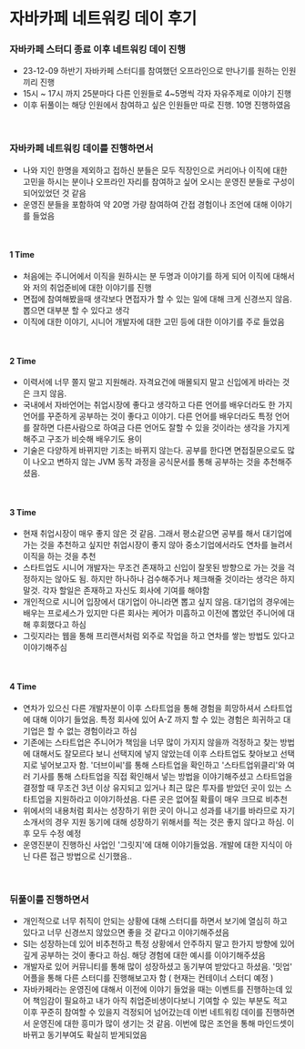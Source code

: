 # 자바카페 네트워킹 데이 후기

### 자바카페 스터디 종료 이후 네트워킹 데이 진행
- 23-12-09 하반기 자바카페 스터디를 참여했던 오프라인으로 만나기를 원하는 인원끼리 진행
- 15시 ~ 17시 까지 25분마다 다른 인원들로 4~5명씩 각자 자유주제로 이야기 진행
- 이후 뒤풀이는 해당 인원에서 참여하고 싶은 인원들만 따로 진행. 10명 진행하였음

<br>

### 자바카페 네트워킹 데이를 진행하면서
- 나와 지인 한명을 제외하고 접하신 분들은 모두 직장인으로 커리어나 이직에 대한 고민을 하시는 분이나 오프라인 자리를 참여하고 싶어 오시는 운영진 분들로 구성이 되어있었던 것 같음
- 운영진 분들을 포함하여 약 20명 가량 참여하여 간접 경험이나 조언에 대해 이야기를 들었음

<br>

#### 1 Time
- 처음에는 주니어에서 이직을 원하시는 분 두명과 이야기를 하게 되어 이직에 대해서와 저의 취업준비에 대한 이야기를 진행
- 면접에 참여해봤을때 생각보다 면접자가 할 수 있는 일에 대해 크게 신경쓰지 않음. 뽑으면 대부분 할 수 있다고 생각
- 이직에 대한 이야기, 시니어 개발자에 대한 고민 등에 대한 이야기를 주로 들었음

<br>

#### 2 Time
- 이력서에 너무 쫄지 말고 지원해라. 자격요건에 매몰되지 말고 신입에게 바라는 것은 크지 않음.
- 국내에서 자바언어는 취업시장에 좋다고 생각하고 다른 언어를 배우더라도 한 가지 언어를 꾸준하게 공부하는 것이 좋다고 이야기. 다른 언어를 배우더라도 특정 언어를 잘하면 다른사람으로 하여금 다른 언어도 잘할 수 있을 것이라는 생각을 가지게 해주고 구조가 비슷해 배우기도 용이
- 기술은 다양하게 바뀌지만 기초는 바뀌지 않는다. 공부를 한다면 면접질문으로도 많이 나오고 변하지 않는 JVM 동작 과정을 공식문서를 통해 공부하는 것을 추천해주셨음.

<br>

#### 3 Time
- 현재 취업시장이 매우 좋지 않은 것 같음. 그래서 평소같으면 공부를 해서 대기업에 가는 것을 추천하고 싶지만 취업시장이 좋지 않아 중소기업에서라도 연차를 늘려서 이직을 하는 것을 추천
- 스타트업도 시니어 개발자는 무조건 존재하고 신입이 잘못된 방향으로 가는 것을 걱정하지는 않아도 됨. 하지만 하나하나 검수해주거나 체크해줄 것이라는 생각은 하지 말것. 각자 할일은 존재하고 자신도 회사에 기여를 해야함
- 개인적으로 시니어 입장에서 대기업이 아니라면 뽑고 싶지 않음. 대기업의 경우에는 배우는 프로세스가 있지만 다른 회사는 케어가 미흡하고 이전에 뽑았던 주니어에 대해 후회했다고 하심
- 그릿지라는 웹을 통해 프리랜서처럼 외주로 작업을 하고 연차를 쌓는 방법도 있다고 이야기해주심

<br>

#### 4 Time
- 연차가 있으신 다른 개발자분이 이후 스타트업을 통해 경험을 희망하셔서 스타트업에 대해 이야기 들었음. 특정 회사에 있어 A-Z 까지 할 수 있는 경험은 희귀하고 대기업은 할 수 없는 경험이라고 하심
- 기존에는 스타트업은 주니어가 책임을 너무 많이 가지지 않을까 걱정하고 찾는 방법에 대해서도 잘모르다 보니 선택지에 넣지 않았는데 이후 스타트업도 찾아보고 선택지로 넣어보고자 함. '더브이씨'를 통해 스타트업을 확인하고 '스타트업위클리'와 여러 기사를 통해 스타트업을 직접 확인해서 넣는 방법을 이야기해주셨고 스타트업을 결정할 때 무조건 3년 이상 유지되고 있거나 최근 많은 투자를 받았던 곳이 있는 스타트업을 지원하라고 이야기하셨음. 다른 곳은 없어질 확률이 매우 크므로 비추천
- 위에서의 내용처럼 회사는 성장하기 위한 곳이 아니고 성과를 내기를 바라므로 자기소개서의 경우 지원 동기에 대해 성장하기 위해서를 적는 것은 좋지 않다고 하심. 이후 모두 수정 예정
- 운영진분이 진행하신 사업인 '그릿지'에 대해 이야기들었음. 개발에 대한 지식이 아닌 다른 접근 방법으로 신기했음..

<br>

### 뒤풀이를 진행하면서
- 개인적으로 너무 취직이 안되는 상황에 대해 스터디를 하면서 보기에 열심히 하고 있다고 너무 신경쓰지 않았으면 좋을 것 같다고 이야기해주셨음
- SI는 성장하는데 있어 비추천하고 특정 상황에서 안주하지 말고 한가지 방향에 있어 깊게 공부하는 것이 좋다고 하심. 해당 경험에 대한 예시를 이야기해주셨음
- 개발자로 있어 커뮤니티를 통해 많이 성장하셨고 동기부여 받았다고 하셨음. '밋업' 어플을 통해 다른 스터디를 진행해보고자 함 ( 현재는 컨테이너 스터디 예정 )
- 자바카페라는 운영진에 대해서 이전에 이야기 들었을 때는 이벤트를 진행하는데 있어 책임감이 필요하고 내가 아직 취업준비생이다보니 기여할 수 있는 부분도 적고 이후 꾸준히 참여할 수 있을지 걱정되어 넘어갔는데 이번 네트워킹 데이를 진행하면서 운영진에 대한 흥미가 많이 생기는 것 같음. 이번에 많은 조언을 통해 마인드셋이 바뀌고 동기부여도 확실히 받게되었음